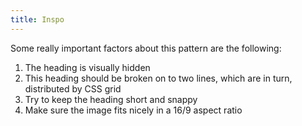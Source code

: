 ```yaml
---
title: Inspo
---
```


Some really important factors about this pattern are the following:

1. The heading is visually hidden
2. This heading should be broken on to two lines, which are in turn, distributed by CSS grid
3. Try to keep the heading short and snappy
4. Make sure the image fits nicely in a 16/9 aspect ratio

